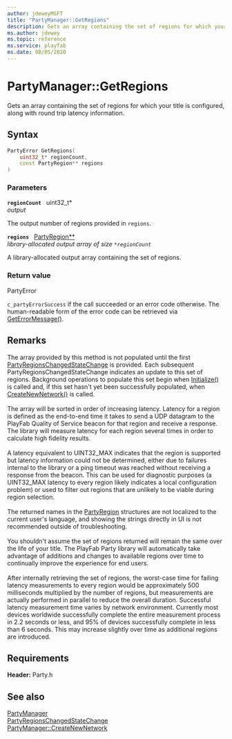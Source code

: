 ```yaml
---
author: jdeweyMSFT
title: "PartyManager::GetRegions"
description: Gets an array containing the set of regions for which your title is configured, along with round trip latency information.
ms.author: jdewey
ms.topic: reference
ms.service: playfab
ms.date: 08/05/2020
---
```


# PartyManager::GetRegions  

Gets an array containing the set of regions for which your title is configured, along with round trip latency information.  

## Syntax  
  
```cpp
PartyError GetRegions(  
    uint32_t* regionCount,  
    const PartyRegion** regions  
)  
```  
  
### Parameters  
  
**`regionCount`** &nbsp; uint32_t*  
*output*  
  
The output number of regions provided in `regions`.  
  
**`regions`** &nbsp; [PartyRegion**](../../../structs/partyregion.md)  
*library-allocated output array of size `*regionCount`*  
  
A library-allocated output array containing the set of regions.  
  
  
### Return value  
PartyError
  
```c_partyErrorSuccess``` if the call succeeded or an error code otherwise. The human-readable form of the error code can be retrieved via [GetErrorMessage()](partymanager_geterrormessage.md).
  
## Remarks  
  
The array provided by this method is not populated until the first [PartyRegionsChangedStateChange](../../../structs/partyregionschangedstatechange.md) is provided. Each subsequent PartyRegionsChangedStateChange indicates an update to this set of regions. Background operations to populate this set begin when [Initialize()](partymanager_initialize.md) is called and, if this set hasn't yet been successfully populated, when [CreateNewNetwork()](partymanager_createnewnetwork.md) is called. <br /><br /> The array will be sorted in order of increasing latency. Latency for a region is defined as the end-to-end time it takes to send a UDP datagram to the PlayFab Quality of Service beacon for that region and receive a response. The library will measure latency for each region several times in order to calculate high fidelity results.   <br /><br /> A latency equivalent to UINT32_MAX indicates that the region is supported but latency information could not be determined, either due to failures internal to the library or a ping timeout was reached without receiving a response from the beacon. This can be used for diagnostic purposes (a UINT32_MAX latency to every region likely indicates a local configuration problem) or used to filter out regions that are unlikely to be viable during region selection.   <br /><br /> The returned names in the [PartyRegion](../../../structs/partyregion.md) structures are not localized to the current user's language, and showing the strings directly in UI is not recommended outside of troubleshooting.   <br /><br /> You shouldn't assume the set of regions returned will remain the same over the life of your title. The PlayFab Party library will automatically take advantage of additions and changes to available regions over time to continually improve the experience for end users.   <br /><br /> After internally retrieving the set of regions, the worst-case time for failing latency measurements to every region would be approximately 500 milliseconds multiplied by the number of regions, but measurements are actually performed in parallel to reduce the overall duration. Successful latency measurement time varies by network environment. Currently most devices worldwide successfully complete the entire measurement process in 2.2 seconds or less, and 95% of devices successfully complete in less than 6 seconds. This may increase slightly over time as additional regions are introduced.
  
## Requirements  
  
**Header:** Party.h
  
## See also  
[PartyManager](../partymanager.md)  
[PartyRegionsChangedStateChange](../../../structs/partyregionschangedstatechange.md)  
[PartyManager::CreateNewNetwork](partymanager_createnewnetwork.md)
  
  
